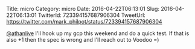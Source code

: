 Title: micro
Category: micro
Date: 2016-04-22T06:13:01
Slug: 2016-04-22T06:13:01
TwitterId: 723394157687906304
TweetUrl: https://twitter.com/mark_philpot/status/723394157687906304

[@athanlive](https://twitter.com/athanlive) I'll hook up my gcp this weekend and do a quick test. If that is also +1 then the spec is wrong and I'll reach out to Voodoo =)